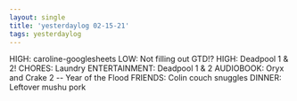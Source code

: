 ```yaml
---
layout: single
title: 'yesterdaylog 02-15-21'
tags: yesterdaylog
---
```


HIGH: caroline-googlesheets
LOW: Not filling out GTD!?
HIGH: Deadpool 1 & 2!
CHORES: Laundry
ENTERTAINMENT: Deadpool 1 & 2
AUDIOBOOK: Oryx and Crake 2 -- Year of the Flood
FRIENDS: Colin couch snuggles
DINNER: Leftover mushu pork
